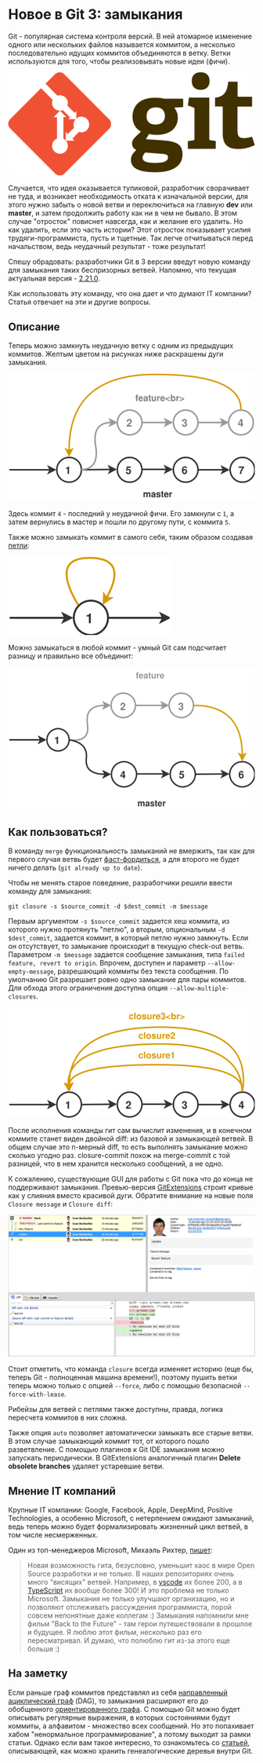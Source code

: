 # Новое в Git 3: замыкания

Git - популярная система контроля версий.
В ней атомарное изменение одного или нескольких файлов называется коммитом, а несколько
последовательно идущих коммитов объединяются в ветку.
Ветки используются для того, чтобы реализовывать новые идеи (фичи).

![Git Logo](Logo.svg)

Случается, что идея оказывается тупиковой, разработчик сворачивает не туда,
и возникает необходимость отката к изначальной версии, для этого нужно забыть о новой ветви и переключиться
на главную **dev** или **master**, и затем продолжить работу как ни в чем не бывало.
В этом случае "отросток" повиснет навсегда, как и желание его удалить.
Но как удалить, если это часть истории? Этот отросток показывает усилия
трудяги-программиста, пусть и тщетные. Так легче отчитываться перед начальством,
ведь неудачный результат - тоже результат!

Спешу обрадовать: разработчики Git в 3 версии введут новую команду для
замыкания таких беспризорных ветвей. Напомню, что текущая актуальная версия -
[2.21.0](https://git-scm.com/downloads).

Как использовать эту команду, что она дает и что думают IT компании?
Статья отвечает на эти и другие вопросы.

<cut/>

## Описание

Теперь можно замкнуть неудачную ветку с одним из предыдущих коммитов.
Желтым цветом на рисунках ниже раскрашены дуги замыкания.

![Git-Closure](Git-Closure.svg)

<!--
```graphviz
digraph {
    node [shape=circle];
    rankdir="LR";

    1 -> 5 -> 6 -> 7;
    1 -> 2 -> 3 -> 4 -> 1
    { rank = same; 2; 3; 4 }
    { rank = same; 1; 5; 6; 7 }
}
```
-->

Здесь коммит `4` - последний у неудачной фичи. Его замкнули
с `1`, а затем вернулись в мастер и пошли по другому пути, с коммита `5`.

Также можно замыкать коммит в самого себя, таким образом создавая
[петли](https://ru.wikipedia.org/wiki/%D0%9F%D0%B5%D1%82%D0%BB%D1%8F_(%D1%82%D0%B5%D0%BE%D1%80%D0%B8%D1%8F_%D0%B3%D1%80%D0%B0%D1%84%D0%BE%D0%B2)):

![Git Loop](Git-Loop.svg)

<!--
```graphviz
digraph {
    node [shape=circle];
    rankdir="LR";

    1 -> 1
}
```
-->

Можно замыкаться в любой коммит - умный Git сам подсчитает разницу и правильно
все объединит:

![Git Closure Custom](Git-Closure-Custom.svg)

<!--
```graphviz
digraph {
    node [shape=circle];
    rankdir="LR";

    1 -> 2 -> 3 -> 6;
    1 -> 4 -> 5 -> 6;
}
```
-->

## Как пользоваться?

В команду `merge` функциональность замыканий не вмержить, так как для первого
случая ветвь будет [фаст-фордиться](https://stackoverflow.com/q/9069061/1046374),
а для второго не будет ничего делать (`git already up to date`).

Чтобы не менять старое поведение, разработчики решили ввести команду для замыкания:

```
git closure -s $source_commit -d $dest_commit -m $message
```

Первым аргументом `-s $source_commit` задается хеш коммита, из которого нужно
протянуть "петлю", а вторым, опциональным `-d $dest_commit`, задается коммит,
в который петлю нужно замкнуть.
Если он отсутствует, то замыкание происходит в текущую check-out ветвь. Параметром
`-m $message` задается сообщение замыкания, типа `failed feature, revert to origin`.
Впрочем, доступен и параметр `--allow-empty-message`, разрешающий коммиты без
текста сообщения. По умолчанию Git разрешает ровно одно замыкание для пары коммитов.
Для обхода этого ограничения доступна опция `--allow-multiple-closures`.

![Git Multiple Closure](Git-Closure-Multiple.svg)

После исполнения команды гит сам вычислит изменения, и в конечном коммите станет
виден двойной diff: из базовой и замыкающей ветвей. В общем случае это n-мерный diff,
то есть выполнять замыкание можно сколько угодно раз.
closure-commit похож на merge-commit с той разницей, что в нем
хранится несколько сообщений, а не одно.

К сожалению, существующие GUI для работы с Git пока что до конца не поддерживают
замыкания. Превью-версия [GitExtensions](https://github.com/gitextensions/gitextensions)
строит кривые как у слияния вместо красивой дуги. Обратите внимание на новые
поля `Closure message` и `Closure diff`:

![Git Closure Merge](Git-Closure-Merge.png)

Стоит отметить, что команда `closure` всегда изменяет историю (еще бы, теперь
Git - полноценная машина времени!), поэтому пушить ветки теперь можно только
с опцией `--force`, либо с помощью безопасной `--force-with-lease`.

Рибейзы для ветвей с петлями также доступны, правда, логика пересчета коммитов в
них сложна.

Также опция `auto` позволяет автоматически замыкать все старые ветви.
В этом случае замыкающий коммит тот, от которого пошло разветвление.
С помощью плагинов к Git IDE замыкания можно запускать периодически.
В GitExtensions аналогичный плагин **Delete obsolete branches** удаляет устаревшие
ветви.

## Мнение IT компаний

Крупные IT компании: Google, Facebook, Apple, DeepMind, Positive Technologies,
а особенно Microsoft, с нетерпением ожидают замыканий, ведь теперь можно будет
формализировать жизненный цикл ветвей, в том числе несмерженных.

Один из топ-менеджеров Microsoft, Михаэль Рихтер, [пишет](https://blogs.microsoft.com/git-closure):

> Новая возможность гита, безусловно, уменьшит хаос в мире Open Source разработки
и не только. В наших репозиториях очень много "висящих" ветвей.
Например, в [vscode](https://github.com/Microsoft/vscode) их более 200,
а в [TypeScript](https://github.com/Microsoft/TypeScript) их вообще более 300!
И это проблема не только Microsoft. Замыкания не только улучшают организацию,
но и позволяют отслеживать рассуждения программиста, порой совсем непонятные
даже коллегам :) Замыкания напомнили мне фильм
"Back to the Future" - там герои путешествовали в прошлое и будущее. Я люблю этот фильм,
несколько раз его пересматривал. И думаю, что полюблю гит из-за этого еще больше :)

## На заметку

Если раньше граф коммитов представлял из себя [направленный
ациклический граф](https://ru.wikipedia.org/wiki/%D0%9D%D0%B0%D0%BF%D1%80%D0%B0%D0%B2%D0%BB%D0%B5%D0%BD%D0%BD%D1%8B%D0%B9_%D0%B0%D1%86%D0%B8%D0%BA%D0%BB%D0%B8%D1%87%D0%B5%D1%81%D0%BA%D0%B8%D0%B9_%D0%B3%D1%80%D0%B0%D1%84) (DAG), то замыкания
расширяют его до обобщенного [ориентированного графа](https://ru.wikipedia.org/wiki/%D0%9E%D1%80%D0%B8%D0%B5%D0%BD%D1%82%D0%B8%D1%80%D0%BE%D0%B2%D0%B0%D0%BD%D0%BD%D1%8B%D0%B9_%D0%B3%D1%80%D0%B0%D1%84). С помощью Git можно будет описывать регулярные выражения, в которых
состояниями будут коммиты, а алфавитом - множество всех сообщений.
Но это попахивает хабом "ненормальное программирование", а потому выходит
за рамки статьи. Однако если вам такое интересно, то ознакомьтесь со
[статьей](https://habr.com/post/351158/), описывающей, как можно
хранить генеалогические деревья внутри Git.
